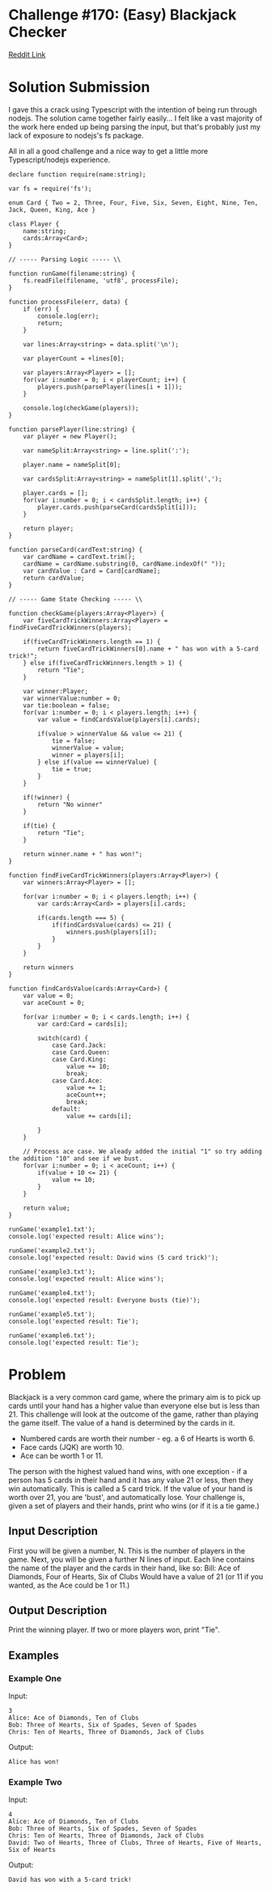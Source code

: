 # Challenge #170: (Easy) Blackjack Checker

[Reddit Link](http://www.reddit.com/r/dailyprogrammer/comments/29zut0/772014_challenge_170_easy_blackjack_checker/)

# Solution Submission

I gave this a crack using Typescript with the intention of being run through nodejs. The solution came together fairly easily... I felt like a vast majority of the work here ended up being parsing the input, but that's probably just my lack of exposure to nodejs's fs package.

All in all a good challenge and a nice way to get a little more Typescript/nodejs experience.

    declare function require(name:string);

    var fs = require('fs');

    enum Card { Two = 2, Three, Four, Five, Six, Seven, Eight, Nine, Ten, Jack, Queen, King, Ace }

    class Player {
        name:string;
        cards:Array<Card>;
    }

    // ----- Parsing Logic ----- \\

    function runGame(filename:string) {
        fs.readFile(filename, 'utf8', processFile);
    }

    function processFile(err, data) {
        if (err) {
            console.log(err);
            return;
        }

        var lines:Array<string> = data.split('\n');

        var playerCount = +lines[0];

        var players:Array<Player> = [];
        for(var i:number = 0; i < playerCount; i++) {
            players.push(parsePlayer(lines[i + 1]));
        }

        console.log(checkGame(players));
    }

    function parsePlayer(line:string) {
        var player = new Player();

        var nameSplit:Array<string> = line.split(':');

        player.name = nameSplit[0];

        var cardsSplit:Array<string> = nameSplit[1].split(',');

        player.cards = [];
        for(var i:number = 0; i < cardsSplit.length; i++) {
            player.cards.push(parseCard(cardsSplit[i]));
        }

        return player;
    }

    function parseCard(cardText:string) {
        var cardName = cardText.trim();
        cardName = cardName.substring(0, cardName.indexOf(" "));
        var cardValue : Card = Card[cardName];
        return cardValue;
    }

    // ----- Game State Checking ----- \\

    function checkGame(players:Array<Player>) {
        var fiveCardTrickWinners:Array<Player> = findFiveCardTrickWinners(players);

        if(fiveCardTrickWinners.length == 1) {
            return fiveCardTrickWinners[0].name + " has won with a 5-card trick!";
        } else if(fiveCardTrickWinners.length > 1) {
            return "Tie";
        }

        var winner:Player;
        var winnerValue:number = 0;
        var tie:boolean = false;
        for(var i:number = 0; i < players.length; i++) {
            var value = findCardsValue(players[i].cards);

            if(value > winnerValue && value <= 21) {
                tie = false;
                winnerValue = value;
                winner = players[i];
            } else if(value == winnerValue) {
                tie = true;
            }
        }

        if(!winner) {
            return "No winner"
        }

        if(tie) {
            return "Tie";
        }

        return winner.name + " has won!";
    }

    function findFiveCardTrickWinners(players:Array<Player>) {
        var winners:Array<Player> = [];

        for(var i:number = 0; i < players.length; i++) {
            var cards:Array<Card> = players[i].cards;

            if(cards.length === 5) {
                if(findCardsValue(cards) <= 21) {
                    winners.push(players[i]);
                }
            }
        }

        return winners 
    }

    function findCardsValue(cards:Array<Card>) {
        var value = 0;
        var aceCount = 0;

        for(var i:number = 0; i < cards.length; i++) {
            var card:Card = cards[i];

            switch(card) {
                case Card.Jack:
                case Card.Queen:
                case Card.King:
                    value += 10;
                    break;
                case Card.Ace:
                    value += 1;
                    aceCount++;
                    break;
                default:
                    value += cards[i];

            }
        }

        // Process ace case. We aleady added the initial "1" so try adding the addition "10" and see if we bust.
        for(var i:number = 0; i < aceCount; i++) {
            if(value + 10 <= 21) {
                value += 10;
            }
        }

        return value;
    }

    runGame('example1.txt');
    console.log('expected result: Alice wins');

    runGame('example2.txt');
    console.log('expected result: David wins (5 card trick)');

    runGame('example3.txt');
    console.log('expected result: Alice wins');

    runGame('example4.txt');
    console.log('expected result: Everyone busts (tie)');

    runGame('example5.txt');
    console.log('expected result: Tie');

    runGame('example6.txt');
    console.log('expected result: Tie');

# Problem 

Blackjack is a very common card game, where the primary aim is to pick up cards until your hand has a higher value than everyone else but is less than 21. This challenge will look at the outcome of the game, rather than playing the game itself.
The value of a hand is determined by the cards in it.

* Numbered cards are worth their number - eg. a 6 of Hearts is worth 6.
* Face cards (JQK) are worth 10.
* Ace can be worth 1 or 11.

The person with the highest valued hand wins, with one exception - if a person has 5 cards in their hand and it has any value 21 or less, then they win automatically. This is called a 5 card trick.
If the value of your hand is worth over 21, you are 'bust', and automatically lose.
Your challenge is, given a set of players and their hands, print who wins (or if it is a tie game.)

## Input Description

First you will be given a number, N. This is the number of players in the game.
Next, you will be given a further N lines of input. Each line contains the name of the player and the cards in their hand, like so:
Bill: Ace of Diamonds, Four of Hearts, Six of Clubs
Would have a value of 21 (or 11 if you wanted, as the Ace could be 1 or 11.)

## Output Description

Print the winning player. If two or more players won, print "Tie".

## Examples 

### Example One

Input:
```
3
Alice: Ace of Diamonds, Ten of Clubs
Bob: Three of Hearts, Six of Spades, Seven of Spades
Chris: Ten of Hearts, Three of Diamonds, Jack of Clubs
```

Output:
```
Alice has won!
```

### Example Two

Input:
```
4
Alice: Ace of Diamonds, Ten of Clubs
Bob: Three of Hearts, Six of Spades, Seven of Spades
Chris: Ten of Hearts, Three of Diamonds, Jack of Clubs
David: Two of Hearts, Three of Clubs, Three of Hearts, Five of Hearts, Six of Hearts
```

Output:
```
David has won with a 5-card trick!
```


